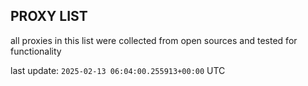 ## PROXY LIST

all proxies in this list were collected from open sources and tested for functionality

last update: `2025-02-13 06:04:00.255913+00:00` UTC